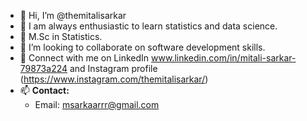 - 👋 Hi, I’m @themitalisarkar
- 👀 I am always enthusiastic to learn statistics and data science.
- 🌱 M.Sc in Statistics.
- 💞️ I’m looking to collaborate on software development skills.
- 🔗 Connect with me on LinkedIn www.linkedin.com/in/mitali-sarkar-79873a224 and Instagram profile (https://www.instagram.com/themitalisarkar/)
- 📫 **Contact:**
   - Email: msarkaarrr@gmail.com

<!---
themitalisarkar/themitalisarkar is a ✨ special ✨ repository because its `README.md` (this file) appears on your GitHub profile.
You can click the Preview link to take a look at your changes.
--->
